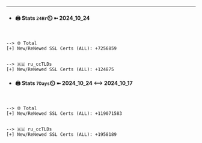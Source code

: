 

---
- #### 🖨️ **Stats** `24Hr`⏲️ ➼ 2024_10_24
```console


--> 🌐 Total
[+] New/ReNewed SSL Certs (ALL): +7256859


--> 🇷🇺 ru_ccTLDs
[+] New/ReNewed SSL Certs (ALL): +124875

```

- #### 🖨️ **Stats** `7Days`⏲️ ➼ 2024_10_24 <--> 2024_10_17
```console


--> 🌐 Total
[+] New/ReNewed SSL Certs (ALL): +119071583


--> 🇷🇺 ru_ccTLDs
[+] New/ReNewed SSL Certs (ALL): +1958189

```

